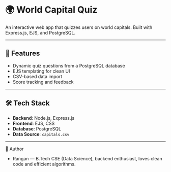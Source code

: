 # 🌍 World Capital Quiz

An interactive web app that quizzes users on world capitals. Built with Express.js, EJS, and PostgreSQL.

---

## 🚀 Features

- Dynamic quiz questions from a PostgreSQL database
- EJS templating for clean UI
- CSV-based data import
- Score tracking and feedback

---

## 🛠️ Tech Stack

- **Backend**: Node.js, Express.js
- **Frontend**: EJS, CSS
- **Database**: PostgreSQL
- **Data Source**: `capitals.csv`

---

🧠 Author

- Rangan — B.Tech CSE (Data Science), backend enthusiast, loves clean code and efficient algorithms.
